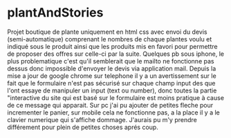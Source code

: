 # plantAndStories
Projet boutique de plante uniquement en html css avec envoi du devis  (semi-automatique) comprenant le nombres de chaque plantes voulu et  indiqué sous le produit
ainsi que les produits mis en favori pour permettre de proposer des offres sur celle-ci par la suite.
Quelques pb sous iphone, le plus problematique c'est qu'il semblerait que le mailto ne fonctionne pas dessus donc impossible d'envoyer le devis via application mail.
Depuis la mise a jour de google chrome sur telephone il y a un avertissement sur le fait que le formulaire n'est pas sécurisé sur chaque champ input 
des que l'ont essaye de manipuler un input (text ou number),
donc toutes la partie "interactive du site qui est basé sur le formulaire est moins pratique à cause de ce message qui apparait.
Sur pc j'ai pu ajouter de petites fleche pour incrementer le panier, sur mobile cela ne fonctionne pas, a la place il y a le clavier numerique qui s'affiche dommage.
J'aurais pu m'y prendre différement pour plein de petites choses aprés coup.
